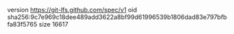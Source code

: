 version https://git-lfs.github.com/spec/v1
oid sha256:9c7e969c18dee489add3622a8bf99d61996539b1806dad83e797bfbfa83f5765
size 16617
